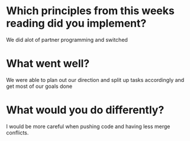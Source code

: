 # Which principles from this weeks reading did you implement?
We did alot of partner programming and switched 
# What went well?
We were able to plan out our direction and split up tasks accordingly and get most of our goals done
# What would you do differently?
I would be more careful when pushing code and having less merge conflicts.